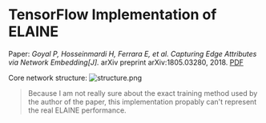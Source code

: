 # TensorFlow Implementation of ELAINE

Paper: _Goyal P, Hosseinmardi H, Ferrara E, et al. Capturing Edge Attributes via Network Embedding[J]._ arXiv preprint arXiv:1805.03280, 2018. [PDF](https://arxiv.org/abs/1805.03280)

Core network structure:
![structure.png]('image/structure.png')

> Because I am not really sure about the exact training method used by the author of the paper, this implementation propably can't represent the real ELAINE performance.
